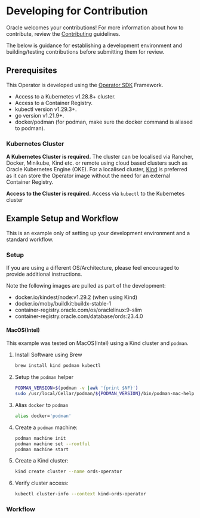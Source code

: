 # Developing for Contribution

Oracle welcomes your contributions! For more information about how to contribute, review the [Contributing](CONTRIBUTING.md) guidelines.

The below is guidance for establishing a development environment and building/testing contributions before submitting them for review.

## Prerequisites

This Operator is developed using the [Operator SDK](https://sdk.operatorframework.io/) Framework.

- Access to a Kubernetes v1.28.8+ cluster.
- Access to a Container Registry.
- kubectl version v1.29.3+.
- go version v1.21.9+.
- docker/podman (for podman, make sure the docker command is aliased to podman).


### Kubernetes Cluster

**A Kubernetes Cluster is required.**  The cluster can be localised via Rancher, Docker, Minikube, Kind etc. or remote using cloud based clusters such as Oracle Kubernetes Engine (OKE).  For a localised cluster, [Kind](https://kind.sigs.k8s.io/docs/user/quick-start/#installation) is preferred as it can store the Operator image without the need for an external Container Registry.

**Access to the Cluster is required.** Access via `kubectl` to the Kubernetes cluster 


## Example Setup and Workflow

This is an example only of setting up your development environment and a standard workflow.

### Setup

If you are using a different OS/Architecture, please feel encouraged to provide additional instructions.

Note the following images are pulled as part of the development:
* docker.io/kindest/node:v1.29.2 (when using Kind)
* docker.io/moby/buildkit:buildx-stable-1
* container-registry.oracle.com/os/oraclelinux:9-slim
* container-registry.oracle.com/database/ords:23.4.0

#### MacOS(Intel)
This example was tested on MacOS(Intel) using a Kind cluster and `podman`.

1. Install Software using Brew
    ```bash
    brew install kind podman kubectl
    ```
2. Setup the `podman` helper
    ```bash
    PODMAN_VERSION=$(podman -v |awk '{print $NF}')
    sudo /usr/local/Cellar/podman/${PODMAN_VERSION}/bin/podman-mac-helper install
    ```
3. Alias `docker` to `podman`
    ```bash
    alias docker='podman'
    ```
3. Create a `podman` machine:
    ```bash
    podman machine init
    podman machine set --rootful
    podman machine start
    ```
4. Create a Kind cluster:
    ```bash
    kind create cluster --name ords-operator
    ```
5. Verify cluster access:
    ```bash
    kubectl cluster-info --context kind-ords-operator
    ```

### Workflow


